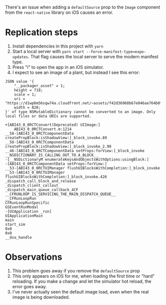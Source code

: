 There's an issue when adding a `defaultSource` prop to the `Image` component from the `react-native` library on iOS causes an error.

# Replication steps

1. Install dependencies in this project with `yarn`
2. Start a local server with `yarn start --force-manifest-type=expo-updates`. That flag causes the local server to serve the modern manifest type.
3. Press "i" to open the app in an iOS simulator.
4. I expect to see an image of a plant, but instead I see this error:

```
JSON value '{
    "__packager_asset" = 1;
    height = 718;
    scale = 1;
    uri = "https://d1wp6m56sqw74a.cloudfront.net/~assets/f42d36968b67e046ae764b0fe4f30966";
    width = 828;
}' of type NSMutableDictionary cannot be converted to an image. Only local files or data URIs are supported.

+[ABI43_0_0RCTConvert(Deprecated) UIImage:]
    ABI43_0_0RCTConvert.m:1214
__58-[ABI43_0_0RCTComponentData createPropBlock:isShadowView:]_block_invoke.89
__58-[ABI43_0_0RCTComponentData createPropBlock:isShadowView:]_block_invoke_2.90
__46-[ABI43_0_0RCTComponentData setProps:forView:]_block_invoke
__NSDICTIONARY_IS_CALLING_OUT_TO_A_BLOCK__
-[__NSDictionaryM enumerateKeysAndObjectsWithOptions:usingBlock:]
-[ABI43_0_0RCTComponentData setProps:forView:]
__53-[ABI43_0_0RCTUIManager flushUIBlocksWithCompletion:]_block_invoke
__53-[ABI43_0_0RCTUIManager flushUIBlocksWithCompletion:]_block_invoke.426
_dispatch_call_block_and_release
_dispatch_client_callout
_dispatch_main_queue_callback_4CF
__CFRUNLOOP_IS_SERVICING_THE_MAIN_DISPATCH_QUEUE__
__CFRunLoopRun
CFRunLoopRunSpecific
GSEventRunModal
-[UIApplication _run]
UIApplicationMain
main
start_sim
0x0
0x0
__dso_handle
```

# Observations

1. This problem goes away if you remove the `defaultSource` prop
2. This only appears on iOS for me, when loading the first time or "hard" reloading. If you make a change and let the simulator hot reload, the error goes away.
3. I've never actually seen the default image load, even when the real image is being downloaded.
